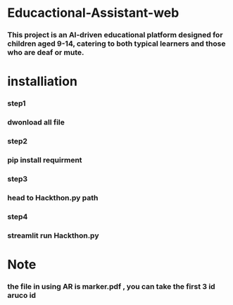 # Educactional-Assistant-web
### This project is an AI-driven educational platform designed for children aged 9-14, catering to both typical learners and those who are deaf or mute.

# installiation 
### step1 
### dwonload all file 
### step2 
### pip install requirment 
### step3 
### head to Hackthon.py path 
### step4
### streamlit run Hackthon.py 

# Note
### the file in using AR is marker.pdf , you can take the first 3 id aruco id 
